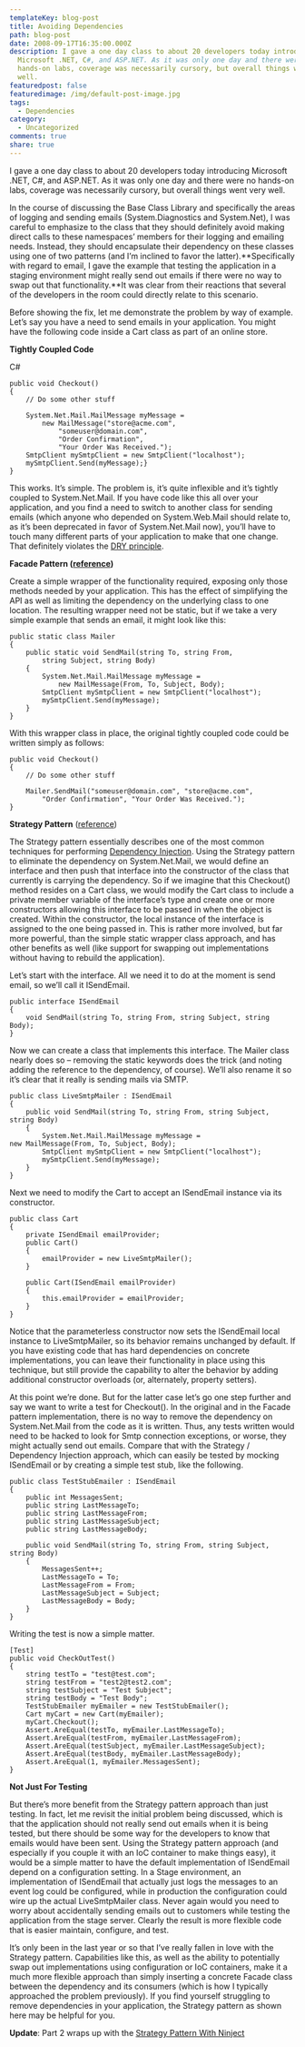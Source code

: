 ```yaml
---
templateKey: blog-post
title: Avoiding Dependencies
path: blog-post
date: 2008-09-17T16:35:00.000Z
description: I gave a one day class to about 20 developers today introducing
  Microsoft .NET, C#, and ASP.NET. As it was only one day and there were no
  hands-on labs, coverage was necessarily cursory, but overall things went very
  well.
featuredpost: false
featuredimage: /img/default-post-image.jpg
tags:
  - Dependencies
category:
  - Uncategorized
comments: true
share: true
---
```

I gave a one day class to about 20 developers today introducing Microsoft .NET, C#, and ASP.NET. As it was only one day and there were no hands-on labs, coverage was necessarily cursory, but overall things went very well.

In the course of discussing the Base Class Library and specifically the areas of logging and sending emails (System.Diagnostics and System.Net), I was careful to emphasize to the class that they should definitely avoid making direct calls to these namespaces’ members for their logging and emailing needs. Instead, they should encapsulate their dependency on these classes using one of two patterns (and I’m inclined to favor the latter).**Specifically with regard to email, I gave the example that testing the application in a staging environment might really send out emails if there were no way to swap out that functionality.**It was clear from their reactions that several of the developers in the room could directly relate to this scenario.

Before showing the fix, let me demonstrate the problem by way of example. Let’s say you have a need to send emails in your application. You might have the following code inside a Cart class as part of an online store.

**Tightly Coupled Code**

C#

```
public void Checkout()
{
    // Do some other stuff
 
    System.Net.Mail.MailMessage myMessage =
        new MailMessage("store@acme.com",
            "someuser@domain.com",
            "Order Confirmation",
            "Your Order Was Received.");
    SmtpClient mySmtpClient = new SmtpClient("localhost");
    mySmtpClient.Send(myMessage);}
}
```

This works. It’s simple. The problem is, it’s quite inflexible and it’s tightly coupled to System.Net.Mail. If you have code like this all over your application, and you find a need to switch to another class for sending emails (which anyone who depended on System.Web.Mail should relate to, as it’s been deprecated in favor of System.Net.Mail now), you’ll have to touch many different parts of your application to make that one change. That definitely violates the [DRY principle](http://en.wikipedia.org/wiki/Don%27t_repeat_yourself).

**Facade Pattern ([reference](http://en.wikipedia.org/wiki/Facade_Pattern))**

Create a simple wrapper of the functionality required, exposing only those methods needed by your application. This has the effect of simplifying the API as well as limiting the dependency on the underlying class to one location. The resulting wrapper need not be static, but if we take a very simple example that sends an email, it might look like this:

```
public static class Mailer
{
    public static void SendMail(string To, string From,
        string Subject, string Body)
    {
        System.Net.Mail.MailMessage myMessage =
            new MailMessage(From, To, Subject, Body);
        SmtpClient mySmtpClient = new SmtpClient("localhost");
        mySmtpClient.Send(myMessage);
    }
}
```

With this wrapper class in place, the original tightly coupled code could be written simply as follows:

```
public void Checkout()
{
    // Do some other stuff
 
    Mailer.SendMail("someuser@domain.com", "store@acme.com",
        "Order Confirmation", "Your Order Was Received.");
}
```

**Strategy Pattern** ([reference](http://en.wikipedia.org/wiki/Strategy_pattern))

The Strategy pattern essentially describes one of the most common techniques for performing [Dependency Injection](http://en.wikipedia.org/wiki/Dependency_injection). Using the Strategy pattern to eliminate the dependency on System.Net.Mail, we would define an interface and then push that interface into the constructor of the class that currently is carrying the dependency. So if we imagine that this Checkout() method resides on a Cart class, we would modify the Cart class to include a private member variable of the interface’s type and create one or more constructors allowing this interface to be passed in when the object is created. Within the constructor, the local instance of the interface is assigned to the one being passed in. This is rather more involved, but far more powerful, than the simple static wrapper class approach, and has other benefits as well (like support for swapping out implementations without having to rebuild the application).

Let’s start with the interface. All we need it to do at the moment is send email, so we’ll call it ISendEmail.

```
public interface ISendEmail
{
    void SendMail(string To, string From, string Subject, string Body);
}
```

Now we can create a class that implements this interface. The Mailer class nearly does so – removing the static keywords does the trick (and noting adding the reference to the dependency, of course). We’ll also rename it so it’s clear that it really is sending mails via SMTP.

```
public class LiveSmtpMailer : ISendEmail
{
    public void SendMail(string To, string From, string Subject, string Body)
    {
        System.Net.Mail.MailMessage myMessage =
new MailMessage(From, To, Subject, Body);
        SmtpClient mySmtpClient = new SmtpClient("localhost");
        mySmtpClient.Send(myMessage);
    }
}
```

Next we need to modify the Cart to accept an ISendEmail instance via its constructor.

```
public class Cart
{
    private ISendEmail emailProvider;
    public Cart()
    {
        emailProvider = new LiveSmtpMailer();
    }
 
    public Cart(ISendEmail emailProvider)
    {
        this.emailProvider = emailProvider;
    }
}
```

Notice that the parameterless constructor now sets the ISendEmail local instance to LiveSmtpMailer, so its behavior remains unchanged by default. If you have existing code that has hard dependencies on concrete implementations, you can leave their functionality in place using this technique, but still provide the capability to alter the behavior by adding additional constructor overloads (or, alternately, property setters).

At this point we’re done. But for the latter case let’s go one step further and say we want to write a test for Checkout(). In the original and in the Facade pattern implementation, there is no way to remove the dependency on System.Net.Mail from the code as it is written. Thus, any tests written would need to be hacked to look for Smtp connection exceptions, or worse, they might actually send out emails. Compare that with the Strategy / Dependency Injection approach, which can easily be tested by mocking ISendEmail or by creating a simple test stub, like the following.

```
public class TestStubEmailer : ISendEmail
{
    public int MessagesSent;
    public string LastMessageTo;
    public string LastMessageFrom;
    public string LastMessageSubject;
    public string LastMessageBody;
 
    public void SendMail(string To, string From, string Subject, string Body)
    {
        MessagesSent++;
        LastMessageTo = To;
        LastMessageFrom = From;
        LastMessageSubject = Subject;
        LastMessageBody = Body;
    }
}
```

Writing the test is now a simple matter.

```
[Test]
public void CheckOutTest()
{
    string testTo = "test@test.com";
    string testFrom = "test2@test2.com";
    string testSubject = "Test Subject";
    string testBody = "Test Body";
    TestStubEmailer myEmailer = new TestStubEmailer();
    Cart myCart = new Cart(myEmailer);
    myCart.Checkout();
    Assert.AreEqual(testTo, myEmailer.LastMessageTo);
    Assert.AreEqual(testFrom, myEmailer.LastMessageFrom);
    Assert.AreEqual(testSubject, myEmailer.LastMessageSubject);
    Assert.AreEqual(testBody, myEmailer.LastMessageBody);
    Assert.AreEqual(1, myEmailer.MessagesSent);
}
```

**Not Just For Testing**

But there’s more benefit from the Strategy pattern approach than just testing. In fact, let me revisit the initial problem being discussed, which is that the application should not really send out emails when it is being tested, but there should be some way for the developers to know that emails would have been sent. Using the Strategy pattern approach (and especially if you couple it with an IoC container to make things easy), it would be a simple matter to have the default implementation of ISendEmail depend on a configuration setting. In a Stage environment, an implementation of ISendEmail that actually just logs the messages to an event log could be configured, while in production the configuration could wire up the actual LiveSmtpMailer class. Never again would you need to worry about accidentally sending emails out to customers while testing the application from the stage server. Clearly the result is more flexible code that is easier maintain, configure, and test.

It’s only been in the last year or so that I’ve really fallen in love with the Strategy pattern. Capabilities like this, as well as the ability to potentially swap out implementations using configuration or IoC containers, make it a much more flexible approach than simply inserting a concrete Facade class between the dependency and its consumers (which is how I typically approached the problem previously). If you find yourself struggling to remove dependencies in your application, the Strategy pattern as shown here may be helpful for you.

**Update**: Part 2 wraps up with the [Strategy Pattern With Ninject](https://ardalis.com/strategy-pattern-with-ninject)